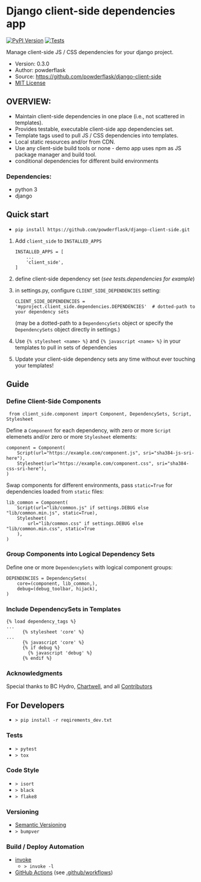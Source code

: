 # Django client-side dependencies app

[![PyPI Version](https://img.shields.io/pypi/v/django-client-side.svg)][1]
[![Tests](https://github.com/powderflask/django-client-side/actions/workflows/pytest.yaml/badge.svg)][3]

[1]: <https://pypi.python.org/pypi/django-client-side>
[3]: <https://github.com/powderflask/django-client-side/actions/workflows/pytest.yaml>

Manage client-side JS / CSS dependencies for your django project.

 * Version: 0.3.0
 * Author: powderflask
 * Source: https://github.com/powderflask/django-client-side
 * [MIT License](https://github.com/powderflask/django-client-side/blob/master/LICENSE)


## OVERVIEW:

 * Maintain client-side dependencies in one place (i.e., not scattered in templates).
 * Provides testable, executable client-side app dependencies set.
 * Template tags used to pull JS / CSS dependencies into templates.
 * Local static resources and/or from CDN. 
 * Use any client-side build tools or none - demo app uses npm as JS package manager and build tool.
 * conditional dependencies for different build environments

### Dependencies:
 * python 3
 * django


## Quick start

* `pip install https://github.com/powderflask/django-client-side.git`

 1) Add `client_side` to `INSTALLED_APPS`
    ```
    INSTALLED_APPS = [
        ...
        'client_side',
    ]
    ```

 2) define client-side dependency set (*see tests.dependencies for example*)
 
 3) in settings.py, configure `CLIENT_SIDE_DEPENDENCIES` setting:
    ```
    CLIENT_SIDE_DEPENDENCIES = 'myproject.client_side.dependencies.DEPENDENCIES'  # dotted-path to your dependency sets
    ```
    (may be a dotted-path to a `DependencySets` object or specify the `DependencySets` object directly in settings.)
 4) Use `{% stylesheet <name> %}`  and  `{% javascript <name> %}` in your templates to pull in sets of dependencies
 
 5) Update your client-side dependency sets any time without ever touching your templates! 

## Guide
### Define Client-Side Components
```
 from client_side.component import Component, DependencySets, Script, Stylesheet
```

Define a `Component` for each dependency, with zero or more `Script` elemenets and/or zero or more `Stylesheet` elements:
```
component = Component(
    Script(url="https://example.com/component.js", sri="sha384-js-sri-here"),
    Stylesheet(url="https://example.com/component.css", sri="sha384-css-sri-here"),
)
```

Swap components for different environments, pass `static=True` for dependencies loaded from `static` files:
```
lib_common = Component(
    Script(url="lib/common.js" if settings.DEBUG else "lib/common.min.js", static=True),
    Stylesheet(
        url="lib/common.css" if settings.DEBUG else "lib/common.min.css", static=True
    ),
)
```

### Group Components into Logical Dependency Sets

Define one or more `DependencySets` with logical component groups:
```
DEPENDENCIES = DependencySets(
    core=(component, lib_common,),
    debug=(debug_toolbar, hijack), 
)
```

### Include DependencySets in Templates
```
{% load dependency_tags %}
...
      {% stylesheet 'core' %}
...
      {% javascript 'core' %}
      {% if debug %}
        {% javascript 'debug' %}
      {% endif %}  
```


### Acknowledgments
Special thanks to BC Hydro, [Chartwell](https://crgl.ca/),
and all [Contributors](https://github.com/powderflask/django-client-side/graphs/contributors)

## For Developers
 * `> pip install -r reqirements_dev.txt`

### Tests
 * `> pytest`
 * `> tox`

### Code Style
 * `> isort`
 * `> black`
 * `> flake8`

### Versioning
 * [Semantic Versioning](https://semver.org/)
 * `> bumpver` 

### Build / Deploy Automation
 * [invoke](https://www.pyinvoke.org/)
   * `> invoke -l` 
 * [GitHub Actions](https://docs.github.com/en/actions) (see [.github/workflows](https://github.com/powderflask/django_document_catalogue/tree/master/.github/workflows))
